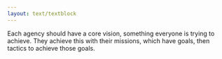 ```yaml
---
layout: text/textblock
---
```


Each agency should have a core vision, something everyone is trying to achieve. They achieve this with their missions, which have goals, then tactics to achieve those goals.
